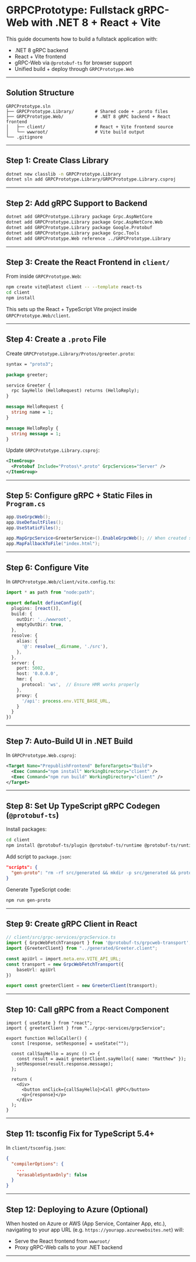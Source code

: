 # GRPCPrototype: Fullstack gRPC-Web with .NET 8 + React + Vite

This guide documents how to build a fullstack application with:

- .NET 8 gRPC backend
- React + Vite frontend
- gRPC-Web via `@protobuf-ts` for browser support
- Unified build + deploy through `GRPCPrototype.Web`

---

## Solution Structure

```
GRPCPrototype.sln
├── GRPCPrototype.Library/        # Shared code + .proto files
├── GRPCPrototype.Web/            # .NET 8 gRPC backend + React frontend
│   ├── client/                   # React + Vite frontend source
│   └── wwwroot/                  # Vite build output
└── .gitignore
```

---

## Step 1: Create Class Library

```bash
dotnet new classlib -n GRPCPrototype.Library
dotnet sln add GRPCPrototype.Library/GRPCPrototype.Library.csproj
```

---

## Step 2: Add gRPC Support to Backend

```bash
dotnet add GRPCPrototype.Library package Grpc.AspNetCore
dotnet add GRPCPrototype.Library package Grpc.AspNetCore.Web
dotnet add GRPCPrototype.Library package Google.Protobuf
dotnet add GRPCPrototype.Library package Grpc.Tools
dotnet add GRPCPrototype.Web reference ../GRPCPrototype.Library
```

---

## Step 3: Create the React Frontend in `client/`

From inside `GRPCPrototype.Web`:

```bash
npm create vite@latest client -- --template react-ts
cd client
npm install
```

This sets up the React + TypeScript Vite project inside `GRPCPrototype.Web/client`.

---

## Step 4: Create a `.proto` File

Create `GRPCPrototype.Library/Protos/greeter.proto`:

```proto
syntax = "proto3";

package greeter;

service Greeter {
  rpc SayHello (HelloRequest) returns (HelloReply);
}

message HelloRequest {
  string name = 1;
}

message HelloReply {
  string message = 1;
}
```

Update `GRPCPrototype.Library.csproj`:

```xml
<ItemGroup>
  <Protobuf Include="Protos\*.proto" GrpcServices="Server" />
</ItemGroup>
```

---

## Step 5: Configure gRPC + Static Files in `Program.cs`

```csharp
app.UseGrpcWeb();
app.UseDefaultFiles();
app.UseStaticFiles();

app.MapGrpcService<GreeterService>().EnableGrpcWeb(); // When created service.
app.MapFallbackToFile("index.html");
```

---

## Step 6: Configure Vite

In `GRPCPrototype.Web/client/vite.config.ts`:

```ts
import * as path from "node:path";

export default defineConfig({
  plugins: [react()],
  build: {
    outDir: '../wwwroot',
    emptyOutDir: true,
  },
  resolve: {
    alias: {
      '@': resolve(__dirname, './src'),
    },
  },
  server: {
    port: 5002,
    host: '0.0.0.0',
    hmr: {
      protocol: 'ws',  // Ensure HMR works properly
    },
    proxy: {
      '/api': process.env.VITE_BASE_URL,
    }
  }
})
```

---

## Step 7: Auto-Build UI in .NET Build

In `GRPCPrototype.Web.csproj`:

```xml
<Target Name="PrepublishFrontend" BeforeTargets="Build">
  <Exec Command="npm install" WorkingDirectory="client" />
  <Exec Command="npm run build" WorkingDirectory="client" />
</Target>
```

---

## Step 8: Set Up TypeScript gRPC Codegen (`@protobuf-ts`)

Install packages:

```bash
cd client
npm install @protobuf-ts/plugin @protobuf-ts/runtime @protobuf-ts/runtime-rpc @protobuf-ts/grpcweb-transport
```

Add script to `package.json`:

```json
"scripts": {
  "gen-proto": "rm -rf src/generated && mkdir -p src/generated && protoc -I=../../GRPCPrototype.Library/Protos --ts_out=src/generated ../../GRPCPrototype.Library/Protos/*.proto"
}
```

Generate TypeScript code:

```bash
npm run gen-proto
```

---

## Step 9: Create gRPC Client in React

```ts
// client/src/grpc-services/grpcService.ts
import { GrpcWebFetchTransport } from '@protobuf-ts/grpcweb-transport';
import {GreeterClient} from "../generated/Greeter.client";

const apiUrl = import.meta.env.VITE_API_URL;
const transport = new GrpcWebFetchTransport({
    baseUrl: apiUrl
})

export const greeterClient = new GreeterClient(transport);
```

---

## Step 10: Call gRPC from a React Component

```tsx
import { useState } from "react";
import { greeterClient } from "../grpc-services/grpcService";

export function HelloCaller() {
  const [response, setResponse] = useState("");

  const callSayHello = async () => {
    const result = await greeterClient.sayHello({ name: "Matthew" });
    setResponse(result.response.message);
  };

  return (
    <div>
      <button onClick={callSayHello}>Call gRPC</button>
      <p>{response}</p>
    </div>
  );
}
```

---

## Step 11: tsconfig Fix for TypeScript 5.4+

In `client/tsconfig.json`:

```json
{
  "compilerOptions": {
    ...
    "erasableSyntaxOnly": false
  }
}
```

---

## Step 12: Deploying to Azure (Optional)

When hosted on Azure or AWS (App Service, Container App, etc.), navigating to your app URL (e.g. `https://yourapp.azurewebsites.net`) will:

- Serve the React frontend from `wwwroot/`
- Proxy gRPC-Web calls to your .NET backend

---
